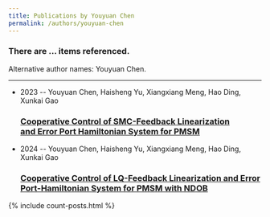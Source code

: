 ```yaml
---
title: Publications by Youyuan Chen
permalink: /authors/youyuan-chen
---
```


<h3 id="number-posts">There are ... items referenced.</h3>
<p id='info-authors'>Alternative author names: Youyuan Chen.</p>
<hr />
<ul class="post-list">
<li><span class='post-meta'>2023 -- Youyuan Chen, Haisheng Yu, Xiangxiang Meng, Hao Ding, Xunkai Gao</span><h3><a class='post-link' href="{{ site.baseurl }}/cooperative-control-of-smc-feedback-linearization-and-error-port-hamiltonian-system-for-pmsm">Cooperative Control of SMC-Feedback Linearization and Error Port Hamiltonian System for PMSM</a></h3></li>
<li><span class='post-meta'>2024 -- Youyuan Chen, Haisheng Yu, Xiangxiang Meng, Hao Ding, Xunkai Gao</span><h3><a class='post-link' href="{{ site.baseurl }}/cooperative-control-of-lq-feedback-linearization-and-error-port-hamiltonian-system-for-pmsm-with-ndob">Cooperative Control of LQ-Feedback Linearization and Error Port-Hamiltonian System for PMSM with NDOB</a></h3></li>

</ul>
{% include count-posts.html %}
